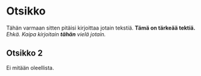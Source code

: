 # Otsikko

Tähän varmaan sitten pitäisi kirjoittaa jotain tekstiä.
**Tämä on tärkeää tektiä.** *Ehkä.*
_Kaipa kirjoitain **tähän** vielä jotain._

## Otsikko 2

Ei mitään oleellista.
